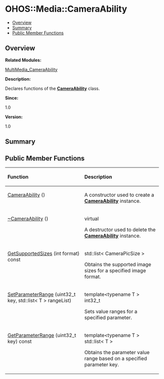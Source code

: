 # OHOS::Media::CameraAbility<a name="EN-US_TOPIC_0000001054879542"></a>

-   [Overview](#section1978665259165632)
-   [Summary](#section2081471788165632)
-   [Public Member Functions](#pub-methods)

## **Overview**<a name="section1978665259165632"></a>

**Related Modules:**

[MultiMedia\_CameraAbility](multimedia_cameraability.md)

**Description:**

Declares functions of the  **[CameraAbility](ohos-media-cameraability.md)**  class. 

**Since:**

1.0

**Version:**

1.0

## **Summary**<a name="section2081471788165632"></a>

## Public Member Functions<a name="pub-methods"></a>

<a name="table660328257165632"></a>
<table><thead align="left"><tr id="row1513276261165632"><th class="cellrowborder" valign="top" width="50%" id="mcps1.1.3.1.1"><p id="p540391908165632"><a name="p540391908165632"></a><a name="p540391908165632"></a>Function</p>
</th>
<th class="cellrowborder" valign="top" width="50%" id="mcps1.1.3.1.2"><p id="p1899249396165632"><a name="p1899249396165632"></a><a name="p1899249396165632"></a>Description</p>
</th>
</tr>
</thead>
<tbody><tr id="row507871487165632"><td class="cellrowborder" valign="top" width="50%" headers="mcps1.1.3.1.1 "><p id="p678343187165632"><a name="p678343187165632"></a><a name="p678343187165632"></a><a href="multimedia_cameraability.md#ga7f1b94b32f7c7b121ea14b3147788497">CameraAbility</a> ()</p>
</td>
<td class="cellrowborder" valign="top" width="50%" headers="mcps1.1.3.1.2 "><p id="p968794369165632"><a name="p968794369165632"></a><a name="p968794369165632"></a> </p>
<p id="p565266812165632"><a name="p565266812165632"></a><a name="p565266812165632"></a>A constructor used to create a <strong id="b1093433490165632"><a name="b1093433490165632"></a><a name="b1093433490165632"></a><a href="ohos-media-cameraability.md">CameraAbility</a></strong> instance. </p>
</td>
</tr>
<tr id="row98714972165632"><td class="cellrowborder" valign="top" width="50%" headers="mcps1.1.3.1.1 "><p id="p608069332165632"><a name="p608069332165632"></a><a name="p608069332165632"></a><a href="multimedia_cameraability.md#ga797435bcd10278e33fb7b6f4951f0d7f">~CameraAbility</a> ()</p>
</td>
<td class="cellrowborder" valign="top" width="50%" headers="mcps1.1.3.1.2 "><p id="p986549236165632"><a name="p986549236165632"></a><a name="p986549236165632"></a>virtual </p>
<p id="p1535782987165632"><a name="p1535782987165632"></a><a name="p1535782987165632"></a>A destructor used to delete the <strong id="b15227085165632"><a name="b15227085165632"></a><a name="b15227085165632"></a><a href="ohos-media-cameraability.md">CameraAbility</a></strong> instance. </p>
</td>
</tr>
<tr id="row1970455025165632"><td class="cellrowborder" valign="top" width="50%" headers="mcps1.1.3.1.1 "><p id="p1818554740165632"><a name="p1818554740165632"></a><a name="p1818554740165632"></a><a href="multimedia_cameraability.md#ga840850d531b96cc5a829b257ade3c7e6">GetSupportedSizes</a> (int format) const</p>
</td>
<td class="cellrowborder" valign="top" width="50%" headers="mcps1.1.3.1.2 "><p id="p90367709165632"><a name="p90367709165632"></a><a name="p90367709165632"></a>std::list&lt; CameraPicSize &gt; </p>
<p id="p545557600165632"><a name="p545557600165632"></a><a name="p545557600165632"></a>Obtains the supported image sizes for a specified image format. </p>
</td>
</tr>
<tr id="row4466921165632"><td class="cellrowborder" valign="top" width="50%" headers="mcps1.1.3.1.1 "><p id="p1010873165632"><a name="p1010873165632"></a><a name="p1010873165632"></a><a href="multimedia_cameraability.md#ga23410306b850fe7edcb736f50fe8048d">SetParameterRange</a> (uint32_t key, std::list&lt; T &gt; rangeList)</p>
</td>
<td class="cellrowborder" valign="top" width="50%" headers="mcps1.1.3.1.2 "><p id="p971428587165632"><a name="p971428587165632"></a><a name="p971428587165632"></a>template&lt;typename T &gt; int32_t </p>
<p id="p1039557271165632"><a name="p1039557271165632"></a><a name="p1039557271165632"></a>Sets value ranges for a specified parameter. </p>
</td>
</tr>
<tr id="row1170929430165632"><td class="cellrowborder" valign="top" width="50%" headers="mcps1.1.3.1.1 "><p id="p1046612982165632"><a name="p1046612982165632"></a><a name="p1046612982165632"></a><a href="multimedia_cameraability.md#ga3fb9142cc5bbeafef3201ecaaf50c737">GetParameterRange</a> (uint32_t key) const</p>
</td>
<td class="cellrowborder" valign="top" width="50%" headers="mcps1.1.3.1.2 "><p id="p1066732677165632"><a name="p1066732677165632"></a><a name="p1066732677165632"></a>template&lt;typename T &gt; std::list&lt; T &gt; </p>
<p id="p1487749216165632"><a name="p1487749216165632"></a><a name="p1487749216165632"></a>Obtains the parameter value range based on a specified parameter key. </p>
</td>
</tr>
</tbody>
</table>

